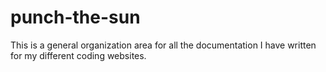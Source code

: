 # punch-the-sun

This is a general organization area for all the documentation I have written for my different coding websites.
